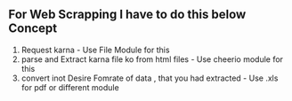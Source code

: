 ## For Web Scrapping I have to do this below Concept
1. Request karna  - Use File Module for this 
2. parse and Extract karna file ko from html files - Use cheerio module for this
3. convert inot Desire Fomrate of data , that you had extracted - Use .xls for pdf or different module